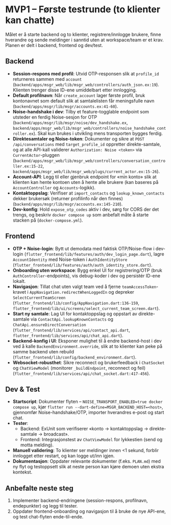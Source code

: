 # MVP1 – Første testrunde (to klienter kan chatte)

Målet er å starte backend og to klienter, registrere/innlogge brukere, finne hverandre og sende meldinger i sanntid uten at workspace/team er et krav. Planen er delt i backend, frontend og dev/test.

## Backend
- **Session-respons med profil**: Utvid OTP-responsen slik at `profile_id` returneres sammen med `account` (`backend/apps/msgr_web/lib/msgr_web/controllers/auth_json.ex:19`). Klienten trenger disse ID-ene umiddelbart etter innlogging.
- **Default profilnavn**: Når `create_account` lager første profil, bruk kontonavnet som default slik at samtalelisten får meningsfulle navn (`backend/apps/msgr/lib/msgr/accounts.ex:41-60`).
- **Noise-handshake i dev**: Tilby et feature-togglable endpoint som utsteder en ferdig Noise-sesjon for OTP (`backend/apps/msgr/lib/msgr/noise/dev_handshake.ex`, `backend/apps/msgr_web/lib/msgr_web/controllers/noise_handshake_controller.ex`). Skal kun brukes i utvikling mens transporten bygges ferdig.
- **Direktesamtaler og Noise-token**: Dokumenter og sikre at `POST /api/conversations` med `target_profile_id` oppretter direkte-samtale, og at alle API-kall validerer `Authorization: Noise <token>` via `CurrentActor`-pluggen (`backend/apps/msgr_web/lib/msgr_web/controllers/conversation_controller.ex:15-22`, `backend/apps/msgr_web/lib/msgr_web/plugs/current_actor.ex:15-26`).
- **Account-API**: Legg til eller gjenbruk endpoint for «min konto» slik at klienten kan hente kontoen uten å hente alle brukere (kan baseres på `AccountController` og `Accounts`-logikk).
- **Kontaktoppslag**: Verifiser at `import_contacts` og `lookup_known_contacts` dekker brukersøk (returner profilinfo når den finnes) (`backend/apps/msgr/lib/msgr/accounts.ex:145-210`).
- **Dev-konfig**: Hold `expose_otp_codes` aktiv i dev, sørg for CORS der det trengs, og beskriv `docker compose up` som anbefalt måte å starte stacken på (`docker-compose.yml`).

## Frontend
- **OTP + Noise-login**: Bytt ut demodata med faktisk OTP/Noise-flow i dev-login (`flutter_frontend/lib/features/auth/dev_login_page.dart`), lagre `AccountIdentity` med Noise-token i `AuthIdentityStore` (`flutter_frontend/lib/features/auth/auth_identity_store.dart`).
- **Onboarding uten workspace**: Bygg enkel UI for registrering/OTP (bruk `AuthController`-endpoints), vis debug-koder i dev og persistér ID-ene lokalt.
- **Navigasjon**: Tillat chat uten valgt team ved å fjerne `teamAccessToken`-kravet i `AppNavigation.redirectWhenLoggedIn` og depreker `SelectCurrentTeamScreen` (`flutter_frontend/lib/config/AppNavigation.dart:136-159`, `flutter_frontend/lib/ui/screens/select_current_team_screen.dart`).
- **Start ny samtale**: Lag UI for kontaktoppslag og oppstart av direkte-samtale via `ContactApi.lookupKnownContacts` og `ChatApi.ensureDirectConversation` (`flutter_frontend/lib/services/api/contact_api.dart`, `flutter_frontend/lib/services/api/chat_api.dart`).
- **Backend-konfig i UI**: Eksponer mulighet til å endre backend-host i dev ved å kalle `BackendEnvironment.override`, slik at to klienter kan peke på samme backend uten rebuild (`flutter_frontend/lib/config/backend_environment.dart`).
- **Websocket-robusthet**: Sikre reconnect og brukerfeedback i `ChatSocket` og `ChatViewModel` (monitorer `_buildEndpoint`, reconnect og feil) (`flutter_frontend/lib/services/api/chat_socket.dart:417-456`).

## Dev & Test
- **Startscript**: Dokumenter flyten – `NOISE_TRANSPORT_ENABLED=true docker compose up`, kjør `flutter run --dart-define=MSGR_BACKEND_HOST=<host>`, gjennomfør Noise-handshake/OTP, importer hverandres e-post og start chat.
- **Tester**:
  - Backend: ExUnit som verifiserer «konto → kontaktoppslag → direkte-samtale → broadcast».
  - Frontend: Integrasjonstest av `ChatViewModel` for lykkestien (send og motta melding).
- **Manuell validering**: To klienter ser meldinger innen <1 sekund, forblir innlogget etter restart, og kan logge ut/inn igjen.
- **Dokumentasjon**: Oppdater relevante dokumenter (f.eks. `PLAN.md`) med ny flyt og testoppsett slik at neste person kan kjøre demoen uten ekstra kontekst.

## Anbefalte neste steg
1. Implementer backend-endringene (session-respons, profilnavn, endepunkter) og legg til tester.
2. Oppdater frontend-onboarding og navigasjon til å bruke de nye API-ene, og test chat-flyten ende-til-ende.
